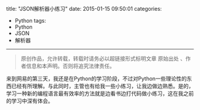 title: "JSON解析器小练习"
date: 2015-01-15 09:50:01
categories:
- Python
tags:
- Python
- JSON
- 解析器
---
>原创作品，允许转载，转载时请务必以超链接形式标明文章 原始出处 、作者信息和本声明。否则将追究法律责任。

来到网易的第三天，我还是在Python的学习阶段，不过对Python一些理论性的东西已经有所理解。与此同时，主管也有给我一些小练习，让我边做边熟悉。是的，学习一种新的编程语言最有效率的方法就是边看书边打代码做小练习，这在我之前的学习中深有体会。